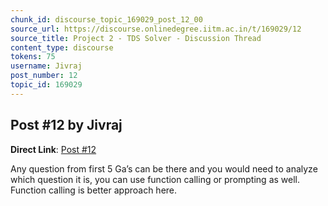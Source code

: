```yaml
---
chunk_id: discourse_topic_169029_post_12_00
source_url: https://discourse.onlinedegree.iitm.ac.in/t/169029/12
source_title: Project 2 - TDS Solver - Discussion Thread
content_type: discourse
tokens: 75
username: Jivraj
post_number: 12
topic_id: 169029
---
```


## Post #12 by Jivraj

**Direct Link**: [Post #12](https://discourse.onlinedegree.iitm.ac.in/t/169029/12)

Any question from first 5 Ga’s can be there and you would need to analyze which question it is, you can use function calling or prompting as well. Function calling is better approach here.
